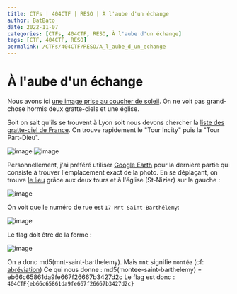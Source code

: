 ```yaml
---
title: CTFs | 404CTF | RESO | À l'aube d'un échange
author: BatBato
date: 2022-11-07
categories: [CTFs, 404CTF, RESO, À l'aube d'un échange]
tags: [CTF, 404CTF, RESO]
permalink: /CTFs/404CTF/RESO/A_l_aube_d_un_echange
---
```


# À l'aube d'un échange

Nous avons ici [une image prise au coucher de soleil](https://github.com/Nouman404/404CTF_2022/blob/main/Renseignement%20en%20sources%20ouvertes/%C3%80%20l'aube%20d'un%20%C3%A9change/Lieu.jpg). On ne voit pas grand-chose hormis deux gratte-ciels et une église.

Soit on sait qu'ils se trouvent à Lyon soit nous devons chercher la [liste des gratte-ciel de France](https://fr.wikipedia.org/wiki/Liste_des_plus_hauts_gratte-ciel_de_France).
On trouve rapidement le "Tour Incity" puis la "Tour Part-Dieu".

![image](https://user-images.githubusercontent.com/73934639/174500911-3d361fa9-a479-4eeb-ab9d-10bad7e27db7.png)
![image](https://user-images.githubusercontent.com/73934639/174500905-5b11b0d5-8df4-4652-a401-0a1b86d54cb4.png)

Personnellement, j'ai préféré utiliser [Google Earth](https://earth.google.com/web) pour la dernière partie qui consiste à trouver l'emplacement exact de la photo. 
En se déplaçant, on trouve [le lieu](https://earth.google.com/web/search/Lyon/@45.76430214,4.82785665,190.54575291a,149.36929066d,35y,89.25874082h,74.58394822t,359.99999999r/data=CigiJgokCbknia3_XTJAEUvQckFhczXAGUF_Xpx--VtAIRHSMIRJhGLA) grâce aux deux tours et à l'église (St-Nizier) sur la gauche :

![image](https://user-images.githubusercontent.com/73934639/174501350-113816fa-7326-422d-adf8-03eb37c28e48.png)

On voit que le numéro de rue est ```17 Mnt Saint-Barthélemy```:  

![image](https://user-images.githubusercontent.com/73934639/174501431-8b721fea-fb12-44dc-a20b-64efdc305bac.png)


Le flag doit être de la forme : 

![image](https://user-images.githubusercontent.com/73934639/174501489-fb16889f-32c8-4e02-9741-f49b55c39be7.png)

On a donc md5(mnt-saint-barthelemy). Mais ```mnt``` signifie ```montée``` (cf: [abréviation](https://www.cohesion-territoires.gouv.fr/sites/default/files/2019-05/Comite%20scientfique%20de%20l%27observation%20des%20loyers_Annexe_abreviations_des_noms_de_voie.pdf))
Ce qui nous donne : md5(montee-saint-barthelemy) = eb66c65861da9fe667f26667b3427d2c
Le flag est donc : ```404CTF{eb66c65861da9fe667f26667b3427d2c}```
